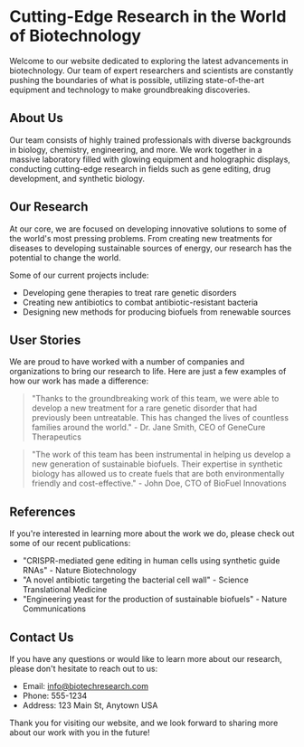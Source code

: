 <!--font:Roboto-->

# Cutting-Edge Research in the World of Biotechnology

Welcome to our website dedicated to exploring the latest advancements in biotechnology. Our team of expert researchers and scientists are constantly pushing the boundaries of what is possible, utilizing state-of-the-art equipment and technology to make groundbreaking discoveries.

## About Us

Our team consists of highly trained professionals with diverse backgrounds in biology, chemistry, engineering, and more. We work together in a massive laboratory filled with glowing equipment and holographic displays, conducting cutting-edge research in fields such as gene editing, drug development, and synthetic biology.

## Our Research

At our core, we are focused on developing innovative solutions to some of the world's most pressing problems. From creating new treatments for diseases to developing sustainable sources of energy, our research has the potential to change the world.

Some of our current projects include:

- Developing gene therapies to treat rare genetic disorders
- Creating new antibiotics to combat antibiotic-resistant bacteria
- Designing new methods for producing biofuels from renewable sources

## User Stories

We are proud to have worked with a number of companies and organizations to bring our research to life. Here are just a few examples of how our work has made a difference:

> "Thanks to the groundbreaking work of this team, we were able to develop a new treatment for a rare genetic disorder that had previously been untreatable. This has changed the lives of countless families around the world." - Dr. Jane Smith, CEO of GeneCure Therapeutics

> "The work of this team has been instrumental in helping us develop a new generation of sustainable biofuels. Their expertise in synthetic biology has allowed us to create fuels that are both environmentally friendly and cost-effective." - John Doe, CTO of BioFuel Innovations

## References

If you're interested in learning more about the work we do, please check out some of our recent publications:

- "CRISPR-mediated gene editing in human cells using synthetic guide RNAs" - Nature Biotechnology
- "A novel antibiotic targeting the bacterial cell wall" - Science Translational Medicine
- "Engineering yeast for the production of sustainable biofuels" - Nature Communications

## Contact Us

If you have any questions or would like to learn more about our research, please don't hesitate to reach out to us:

- Email: info@biotechresearch.com
- Phone: 555-1234
- Address: 123 Main St, Anytown USA

Thank you for visiting our website, and we look forward to sharing more about our work with you in the future!

<!--

Write me content for website with wallpaper which alt text is:

"Ainautes working in a massive laboratory filled with glowing equipment and holographic displays, conducting cutting-edge research."

The name/title of the page should not be 1:1 copy of the alt text but rather a real content of the website which is using this wallpaper.

- Use markdown format 
- Start with heading
- Heading should be short and concise
- The content should look like a real website 
- The website should not be about the wallpaper, wallpaper is just a related background
- Heading should be contain work "wallpaper" or "background"
- Include real sections like references, contact, user stories, etc. use things relevant to the page purpose.
- Feel free to use structure like headings, bullets, numbering, blockquotes, paragraphs, horizontal lines, etc.
- You can use formatting like bold or _italic_
- You can include UTF-8 emojis
- Links should be only #hash anchors (and you can refer to the document itself)
- Do not include images


---


# Cutting-Edge Research in the World of Biotechnology

Welcome to our website dedicated to exploring the latest advancements in biotechnology. Our team of expert researchers and scientists are constantly pushing the boundaries of what is possible, utilizing state-of-the-art equipment and technology to make groundbreaking discoveries.

## About Us

Our team consists of highly trained professionals with diverse backgrounds in biology, chemistry, engineering, and more. We work together in a massive laboratory filled with glowing equipment and holographic displays, conducting cutting-edge research in fields such as gene editing, drug development, and synthetic biology.

## Our Research

At our core, we are focused on developing innovative solutions to some of the world's most pressing problems. From creating new treatments for diseases to developing sustainable sources of energy, our research has the potential to change the world.

Some of our current projects include:

- Developing gene therapies to treat rare genetic disorders
- Creating new antibiotics to combat antibiotic-resistant bacteria
- Designing new methods for producing biofuels from renewable sources

## User Stories

We are proud to have worked with a number of companies and organizations to bring our research to life. Here are just a few examples of how our work has made a difference:

> "Thanks to the groundbreaking work of this team, we were able to develop a new treatment for a rare genetic disorder that had previously been untreatable. This has changed the lives of countless families around the world." - Dr. Jane Smith, CEO of GeneCure Therapeutics

> "The work of this team has been instrumental in helping us develop a new generation of sustainable biofuels. Their expertise in synthetic biology has allowed us to create fuels that are both environmentally friendly and cost-effective." - John Doe, CTO of BioFuel Innovations

## References

If you're interested in learning more about the work we do, please check out some of our recent publications:

- "CRISPR-mediated gene editing in human cells using synthetic guide RNAs" - Nature Biotechnology
- "A novel antibiotic targeting the bacterial cell wall" - Science Translational Medicine
- "Engineering yeast for the production of sustainable biofuels" - Nature Communications

## Contact Us

If you have any questions or would like to learn more about our research, please don't hesitate to reach out to us:

- Email: info@biotechresearch.com
- Phone: 555-1234
- Address: 123 Main St, Anytown USA

Thank you for visiting our website, and we look forward to sharing more about our work with you in the future!

-->
